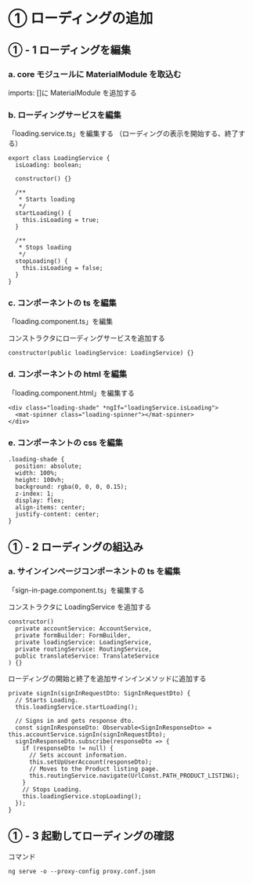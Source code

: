 # ① ローディングの追加

## ① - 1 ローディングを編集

### a. core モジュールに MaterialModule を取込む

imports: []に MaterialModule を追加する

### b. ローディングサービスを編集

「loading.service.ts」を編集する
（ローディングの表示を開始する、終了する）

```
export class LoadingService {
  isLoading: boolean;

  constructor() {}

  /**
   * Starts loading
   */
  startLoading() {
    this.isLoading = true;
  }

  /**
   * Stops loading
   */
  stopLoading() {
    this.isLoading = false;
  }
}
```

### c. コンポーネントの ts を編集

「loading.component.ts」を編集

コンストラクタにローディングサービスを追加する

```
constructor(public loadingService: LoadingService) {}
```

### d. コンポーネントの html を編集

「loading.component.html」を編集する

```
<div class="loading-shade" *ngIf="loadingService.isLoading">
  <mat-spinner class="loading-spinner"></mat-spinner>
</div>
```

### e. コンポーネントの css を編集

```
.loading-shade {
  position: absolute;
  width: 100%;
  height: 100vh;
  background: rgba(0, 0, 0, 0.15);
  z-index: 1;
  display: flex;
  align-items: center;
  justify-content: center;
}
```

## ① - 2 ローディングの組込み

### a. サインインページコンポーネントの ts を編集

「sign-in-page.component.ts」を編集する

コンストラクタに LoadingService を追加する

```
constructor()
  private accountService: AccountService,
  private formBuilder: FormBuilder,
  private loadingService: LoadingService,
  private routingService: RoutingService,
  public translateService: TranslateService
) {}
```

ローディングの開始と終了を追加サインインメソッドに追加する

```
private signIn(signInRequestDto: SignInRequestDto) {
  // Starts Loading.
  this.loadingService.startLoading();

  // Signs in and gets response dto.
  const signInResponseDto: Observable<SignInResponseDto> = this.accountService.signIn(signInRequestDto);
  signInResponseDto.subscribe(responseDto => {
    if (responseDto != null) {
      // Sets account information.
      this.setUpUserAccount(responseDto);
      // Moves to the Product listing page.
      this.routingService.navigate(UrlConst.PATH_PRODUCT_LISTING);
    }
    // Stops Loading.
    this.loadingService.stopLoading();
  });
}
```

## ① - 3 起動してローディングの確認

コマンド

```
ng serve -o --proxy-config proxy.conf.json
```
